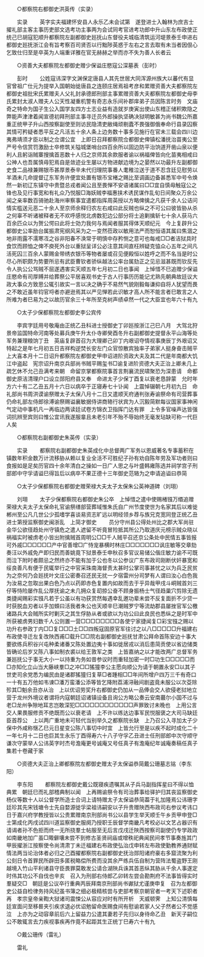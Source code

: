 <!-- { "loadSidebar": true } -->

　　○都察院右都御史洪英传（实录） 

　　实录 
　　英字实夫福建怀安县人永乐乙未会试第　遂登进士入翰林为庶吉士擢礼部主客主事历吏部文选考功主事两为会试同考官进考功郎中升山东左布政使正统己巳胡寇犯顺升都察院左副都御史廵抚山东督役夫城临清筑运河堤景泰壬申进右都御史廵抚浙江会有旨考察百司贤否以行黜陟英惑于左右之言去取有未当者因佷心乞致仕归至是卒英为人端重详雅在官无赫赫之举而亦不失为善人长者云 

　　○资善大夫都察院左都御史赠少保谥庄愍寇公深墓表（彭时） 

　　彭时 
　　公姓寇讳深字文渊保定唐县人其先世居大同浑源州族大以蕃代有显官曾祖广仕元为提举入国朝始徙唐县之连颐庄居焉祖考彦和累赠资善大夫都察院左都御史祖批宋氏累赠夫人父礼封承德郎刑部主事累赠资善大夫都察院左都御史母李氏累封太淑人赠夫人公天性凝重机警有奇志永乐间补郡庠弟子员因陈言时务　文庙奇之特命为国子生公入国学友四方士志业益有造就岁庚寅出使山东稽正储积欺隐之弊能声津津着闻宣德初拜刑部主事寻迁员外郎操执坚确决狱明敏甚为尚书魏公所嘉重正统甲子升山西按察副使至则访民隐清吏敝绳顽剔蠹不畏强御俄奉命行县录囚察其情可矜疑者悉平反之凡活五十余人条上边务数十事多见施行在官未三载会四川边夷弗靖须才臣以制之佥谓公宜　上即日召拜都察院佥都御史俾镇松潘抚治苗夷公至严号令信赏罚激励士卒修筑关隘城堡哨台四百余所以固边防平治饷道开凿山泉以便利人且躬诣贼寨搜擒首恶数十人归之京师其余款服者谕以祸福俾皆向化苗夷相戒曰公神人也吾属慎毋犯焉自是敛迹业生屡以方物进献边境为之晏然以功最升左副都御史食二品禄兼赐银币甚厚景泰辛未代归理院事番人耄稚泣送于道不忍含廷见慰劳以羊酒未几命提督辽东军务许便宜处置有银币宝楮之赐比至调画边备甚悉军中号令焕然一新初辽东镇守中贵暨总戎者闻公且至畏惮不安语诸属曰□□宜自慎毋触寇公之锋也及见行事宽和有礼众乃悦服□海妖贼李福惠挟术诱民谋作乱旬日间聚众万余公闻之亲率数百骑驰赴海州审察事宜遣都指挥周英授以方略俾擒之凡获千余人公诘问情实槛送元恶二十余人至京师余释归农左右咸曰此反贼也纵之不可公曰彼皆胁从杀之何辜不听诸被释者无不欢呼感悦北虏数犯边公部分将士追剿擒斩七十余人获马六百余匹众以为贺公愕曰此将士効力我何与焉闻者服其得体天顺纪元　今上复辟升公都御史公率励台属振肃宪纲风采为之一变然莅政以敏用法严而恕恒语其属曰焦涸之地非雨露不濡寒冱之谷非阳春不涣常于明慎中存矜恻之意可也每戒□□者洁狱具时食饮而顾恤之俾不庾死外台以重狱呈详公必注意其间直枉辨疑克恊众心五年之间凡活死囚三百余人蒙赐金带绣衣银币等物者屡或召见便殿恒以姓呼之而不名当是时公尽心所职颇为势要所忌有武臣曹钦者骄纵越法公率台属劾正之见忌滋甚既而钦反先令人执公公骂贼不屈遂遇害实天顺五年七月初二日也事闻　上悼惜不巳追赠少保谥庄愍命有司厚赙并给葬祭公平居喜观书史于古人行事历历能记尤熟先朝典故廷议大政大事众方致思公辄引故实一言以决之确乎不易然气貌刚毅每谦抑自将人犹望而畏之不敢近虽年钧官埒者亦避逊焉其以严见惮若此识敏才高人所不能言者巳敢言之人所难为者巳易为之以故历官余三十年所至克树声绩卓然一代之大臣宜也年六十有九 

　　○太子少保都察院左都御史李公宾传 

　　李宾字廷用号敬庵由正统乙丑科进士授御史丁卯廵按浙江己巳八月　大驾北狩　景帝监国特命河南等处募兵庚午升太仆寺卿癸酉冬升右副都御史提督永平山海等处军务兼理粮饷丁丑　英庙复辟首召为大理卿己卯丁内艰诏夺情视事庚辰丁外艰诏又特起之是年七月初五日吉祥构逆焚长安左门众官惊散宾独率子弟家人挺身奋击贼平　上大喜本月十二日诏升都察院左都御史甲申诏进阶资政大夫及其二代是年南都大饥江中盗起　宪宗诏升南京兵部尚书贼平赐玺书□谕复进阶资德大夫正治上卿未几上疏乞休不允己丑满考来朝　命留京掌都察院事首言荆襄流民啸聚恐为深患请　命都御史原洁清理户口设立郧阳府县又奉　命进太子少保丁酉复以衰老恳辞蒙　允时年方六十有二乙丑五月十六日以病卒于正寝寿七十讣闻　上震悼辍朝七月初九日　命礼部尚书周洪谟谕祭赠太子太保八月十二日又遣顺天府通判张寿谕祭命有司营葬事仍命礼部左侍郎徐溥谕祭赐谥襄敏据侍讲商辂行状宾为人沉毅简默每议国家事神闲气定动中事机凡一再临边两读廷试卷方锦衣卫指挥门达有罪　上令多官噪声达皆强词抗辨至宾则曰惟公宜讯我遂服辠且未老引年不殆不辱始终无毫发玷缺可称一代巨人矣 

　　○都察院右副都御史朱英传（实录） 

　　实录 
　　都察院右副都御史朱英成化中总督两广军务以恩威著名专事蓄积在镇数年积金数万计流移胁从赖以复业全活不可胜纪子孙有劝自陈年劳及军功者则曰食报如是足矣历官四十余年清白之操如一日广人思之与叶盛韩雍陈选并祠学宫子刑部郎中守孚请谥巳得旨后以病卒不果正德十三年御史范辂为之申请追谥曰恭简 

　　○太子少保都察院右都御史赠荣禄大夫太子太保朱公英神道碑（刘珝） 

　　刘珝 
　　太子少保都察院右都御史朱公卒　上悼惜之遣中使赐楮镪万缗追赠荣禄大夫太子太保命礼官谕祭缮部营葬域惟朱氏自广州节度使世为名家其后以难徙郴州至公凡几世公少孤嗜学喜谈易资志旷远以明经领乡荐与族兄克宽同登正统乙丑进士第授监察御史闽浙乱　上简才御史 
　　员分守州县公得处州比之郡大军尚驻金华公欲径趋处州守镇危之遣人遮留不听竟冒险抵其所公乃取道庆元榜示贼众晓以祸福实时被虏老小皆出附擒贼首周明公□□千人贼平召还京公条处中民情五事皆报可外戚□□□□□□产中官善增□广恃宠暴横时林庄□□□□□□□讽庄敏等交章劾奏汪以外戚免产即归民而善姚竟下狱景泰壬申秋召多官议易储公偕庄敏力谕不可既而泣下附时者颇忌之然终亦不能有加于公也冬以公参议广东布政司刚断伏奸暴宽和绥良善凡有便于民辄举行之中官采珠南海督责太甚时公掌司事甚忧之以为兵乏民贫为之奈何乃会廵抚叶文庄公密奏召还民无扰一夕宿雷州分司梦有人谓曰汝心白色我为汝易之忽取出果白色乃点以药即赤色复置内如故而去于乎异哉甲戌斗峒贼首刘三仔等恃险屡作乱公厚抚谕之未几拥众复刧掠公奋不顾身振杨士气径趋巢穴剪除无遗类捷闻赐彩实镪凡若于公虽以有功获赏然每遇幸乱邀功辈未尝不反复面折不少贷一时获脱血刃者以手加頞曰活我者朱公也天顺辛巳潮贼罗宁等流劫郡县屡挫官军公檄诸路兵大会贼所实时剿灭之其生俘胁从者或欲以为功公曰此良民也悉纵之是时军中所获被虏男妇数千人公则置一营□□□□□□□□各使宁家捷闻复□彩宝镪之赐以功升右参政丁内□□复□□□土□□四叛寇固原官军往讨之以八□□□□□升福建右布政使寻迁左复改陜西甫□载升□□院右副都御史廵抚甘肃公拜命首陈安边十事大要欲练兵积谷兴屯种柔诸番又陈处置边夷十事如徙居戎以消后患简贡使以省边储类皆确论后岁又陈八事如制衣裘以给王敦军之类　上皆嘉纳之以才能改两广总督军务兼廵抚公于事无大小一以持重为务如昔参议时而重轻加密一时□功生□□□□□而□亦知化立山当大藤峡羣□之冲□□猺獞李公主愿向顺公为请于朝置永安□以其子世吏司余党悉为编民由是诸郡猺獞归复草□者踵相□□年间所增户四万三千有奇口一十有五万他如韦谏□潘万蛮潘公添等皆乞降附荔浦浔融间剧盗竟未服公以次芟除殄其□魁余丑亦从治　上以优诏劳奖升右都御史仍加从一品俸会交人欲侵老挝地立营于龙州外境议者谓将内寇朝廷诏诸镇设备且询公方略公奏云安南蕞尔小国不过与老□龙州争隙地耳志岂敢深犯□□□□□□□□□□□□声罪致讨未晚也　上用公言交人果畏服修贡不绝既而公以衰老请　上不许以练达边事军民悦服褒之大司马缺廷臣首荐公　上以两广重地未可轻代当别举久之都察院长缺　上乃召公入寻加太子少保中外咸称惬乙巳元日星变公陈八事切中时宜　上皆允行至是以疾不起时成化二十一年七月十二日也巨其生永乐丁酉得寿六十八子守孚乙丑进士任刑部郎中次守顺守谦次守蒙举人公讳英字时杰号澹庵更号诚庵又号任真子有澹庵纪年诚庵奏稿任真子集若十卷藏于家 

　　○资德大夫正治上卿都察院左都御史赠太子太保谥恭简戴公珊墓志铭（李东阳） 

　　李东阳 
　　都察院左都御史戴公既寝疾遗嘱其从子兵马副指挥星曰不得以恤典累　朝廷巳而礼部稽典制以闻　上再赐谕祭令有司治葬事给驿护归其丧监察御史杨仪等数十人以公督学所造士合词上请特赠太子太保谥恭简葢于礼加隆焉公讳珊字廷珍其先宋钱塘令士先自婺源徙孚梁祖讳嗣安以子升贵赠陜西布政司右参议考讳口日于嘉兴府学教授皆以公贵累赠南京刑部尚书公以县学生举天顺壬午乡贡甲申登□士第成化丙戌试四川道监察御史服阕乃授职壬辰督学南畿凡考校必以文艺占器识有请谒者孙不色拒而终一无所挠羣士帖服至无后言戊戌迁陜西按察司副使仍专学政政如南畿地加广虽□陬僻壤未尝不到修古圣贤祠庙或增秩祀典闻民间孝节事奏旌其门甲辰擢浙江按察使令尚清肃丁未迁福建右布政使弘治戊申转左布政使勤教养通财赋情法两当论治体者必归之己酉擢都察院右副都御史抚治郧阳诸府豪右多窟流聚为利公刻日令首罪民所辟田多匿税略偿所费而没其余严练兵伍自制为营阵法蜀盗野王刚越境入竹山平利诸县守臣畏罪莫敢发公请合湖陜兵诛其首恶纵其胁从千余人事遂定时伟其功公不自伐也辛亥　召入为刑部右侍郎乙卯转左尝会勘荆府不法事皆得实时羣疑交□　朝廷是公议卒行重典丙辰拜南京刑部尚书谳狱尤谨庚申复　召为左都御史公益自检律务持风纪虽书簿之细必极精核尝与吏部考察京朝官者一考天下述职者再　孝宗皇帝亲鞫大狱诸司震悚公从容应对时有所开析　天威顿霁　上知公清慎每　廷宣面问至移晷夹引疾求退必优诏勉留命医赐食间有慰谕若家人父子然者公不觉感泣　上亦为之动容章前后六上留益力公遣其妻若子先归以身待命乙丑　新天子嗣位公不敢辄言去力疾视事疾再作竟不起距其生正统丁巳寿六十有九 

　　○戴公珊传（雷礼） 

　　雷礼 
